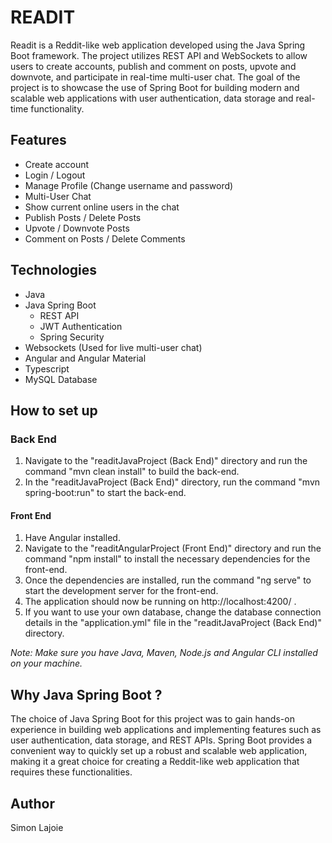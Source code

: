 # READIT
Readit is a Reddit-like web application developed using the Java Spring Boot framework. The project utilizes REST API and WebSockets to allow users to create accounts, publish and comment on posts, upvote and downvote, and participate in real-time multi-user chat. The goal of the project is to showcase the use of Spring Boot for building modern and scalable web applications with user authentication, data storage and real-time functionality.

## Features
* Create account
* Login / Logout
* Manage Profile (Change username and password)
* Multi-User Chat
* Show current online users in the chat
* Publish Posts / Delete Posts
* Upvote / Downvote Posts
* Comment on Posts / Delete Comments

## Technologies
* Java
* Java Spring Boot
  * REST API
  * JWT Authentication
  * Spring Security
* Websockets (Used for live multi-user chat)
* Angular and Angular Material
* Typescript
* MySQL Database

## How to set up

### Back End
1. Navigate to the "readitJavaProject (Back End)" directory and run the command "mvn clean install" to build the back-end.
2. In the "readitJavaProject (Back End)" directory, run the command "mvn spring-boot:run" to start the back-end.

#### Front End
1. Have Angular installed.
2. Navigate to the "readitAngularProject (Front End)" directory and run the command "npm install" to install the necessary dependencies for the front-end.
3. Once the dependencies are installed, run the command "ng serve" to start the development server for the front-end.
4. The application should now be running on http://localhost:4200/ .
5. If you want to use your own database, change the database connection details in the "application.yml" file in the "readitJavaProject (Back End)" directory.

*Note: Make sure you have Java, Maven, Node.js and Angular CLI installed on your machine.*

## Why Java Spring Boot ?
The choice of Java Spring Boot for this project was to gain hands-on experience in building web applications and implementing features such as user authentication, data storage, and REST APIs. Spring Boot provides a convenient way to quickly set up a robust and scalable web application, making it a great choice for creating a Reddit-like web application that requires these functionalities.

## Author
Simon Lajoie
